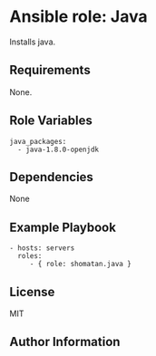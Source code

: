 Ansible role: Java
=========

Installs java.

Requirements
------------

None.

Role Variables
--------------

    java_packages:
      - java-1.8.0-openjdk

Dependencies
------------

None

Example Playbook
----------------

    - hosts: servers
      roles:
         - { role: shomatan.java }

License
-------

MIT

Author Information
------------------